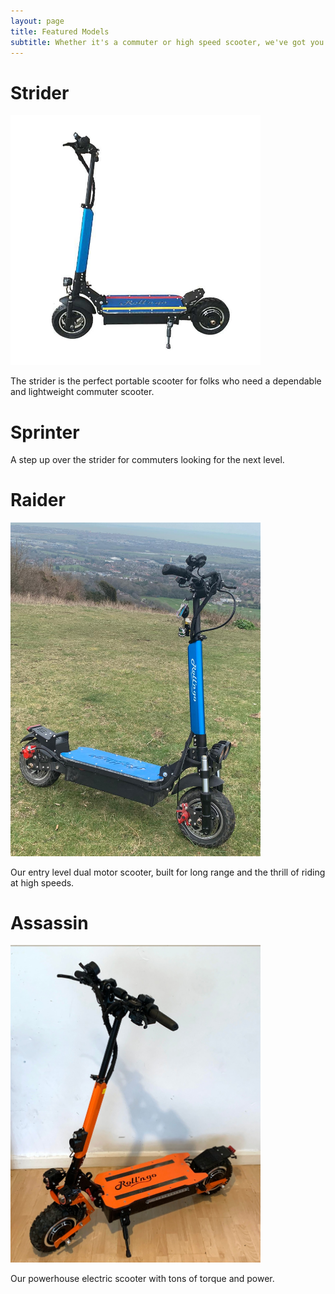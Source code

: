 ```yaml
---
layout: page
title: Featured Models
subtitle: Whether it's a commuter or high speed scooter, we've got you covered.
---
```


# Strider

<img width="400" src="/assets/img/models/strider.jpg">

The strider is the perfect portable scooter for folks who need a dependable and lightweight commuter scooter.

# Sprinter

A step up over the strider for commuters looking for the next level.

# Raider

<img width="400" src="/assets/img/models/raider.jpg">

Our entry level dual motor scooter, built for long range and the thrill of riding at high speeds.

# Assassin

<img width="400" src="/assets/img/models/assassin.jpg">

Our powerhouse electric scooter with tons of torque and power.
